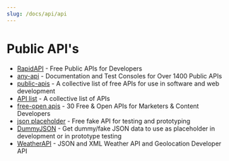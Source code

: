 ```yaml
---
slug: /docs/api/api
---
```


# Public API's

- [RapidAPI](https://rapidapi.com/collection/list-of-free-apis) - Free Public APIs for Developers
- [any-api](https://any-api.com/) - Documentation and Test Consoles for Over 1400 Public APIs
- [public-apis](https://github.com/public-apis/public-apis) - A collective list of free APIs for use in software and web development
- [API list](https://apilist.fun/) - A collective list of APIs
- [free-open apis](https://blog.hubspot.com/website/free-open-apis) - 30 Free & Open APIs for Marketers & Content Developers
- [json placeholder](https://jsonplaceholder.typicode.com/) - Free fake API for testing and prototyping
- [DummyJSON](https://dummyjson.com/) - Get dummy/fake JSON data to use as placeholder in development or in prototype testing
- [WeatherAPI](https://www.weatherapi.com/) - JSON and XML Weather API and Geolocation Developer API